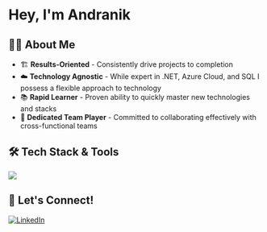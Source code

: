 # Hey, I'm Andranik

## 🧑‍💻 About Me

- 🏗️ **Results-Oriented** - Consistently drive projects to completion
- ☁️ **Technology Agnostic** - While expert in .NET, Azure Cloud, and SQL I possess a flexible approach to technology
- 📚 **Rapid Learner** - Proven ability to quickly master new technologies and stacks
- 🤝 **Dedicated Team Player** - Committed to collaborating effectively with cross-functional teams

## 🛠️ Tech Stack & Tools

<div align="left">

<img src="https://skillicons.dev/icons?i=cs,typescript,powershell,bash,azure,aws,docker,kubernetes,terraform,postgresql,mongodb,redis,linux,windows,git,github,vscode,rider,visualstudio" />

</div>

## 🤝 Let's Connect!

<div align="left">

[![LinkedIn](https://img.shields.io/badge/LinkedIn-%230077B5.svg?logo=linkedin&logoColor=white)](https://linkedin.com/in/andranik-ghulyan-b9557796/)

</div>
